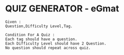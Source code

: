 # QUIZ GENERATOR - eGmat

```
Given : 
Question,Difficulty Level,Tag.

Condition For A Quiz : 
Each tag should have a question.
Each Difficulty Level should have 2 Question.
No question should repeat across quiz. 
```

